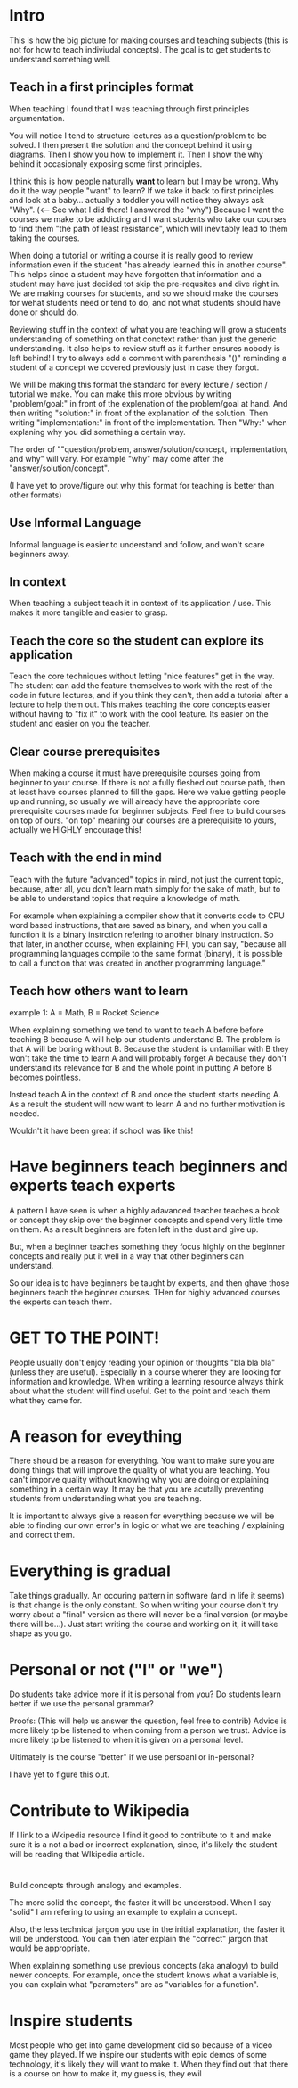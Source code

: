 # Intro
This is how the big picture for making courses and teaching subjects (this is not for how to teach indiviudal concepts). The goal is to get students to understand something well.


## Teach in a first principles format
When teaching I found that I was teaching through first principles argumentation.

You will notice I tend to structure lectures as a question/problem to be solved. I then present the solution and the concept behind it using diagrams. Then I show you how to implement it. Then I show the why behind it occasionaly exposing some first principles.

I think this is how people naturally **want** to learn but I may be wrong. Why do it the way people "want" to learn? If we take it back to first principles and look at a baby... actually a toddler you will notice they always ask "Why". (<-- See what I did there! I answered the "why") Because I want the courses we make to be addicting and I want students who take our courses to find them "the path of least resistance", which will inevitably lead to them taking the courses.

When doing a tutorial or writing a course it is really good to review information even if the student "has already learned this in another course". This helps since a student may have forgotten that information and a student may have just decided tot skip the pre-requsites and dive right in. We are making courses for students, and so we should make the courses for wehat students need or tend to do, and not what students should have done or should do.

Reviewing stuff in the context of what you are teaching will grow a students understanding of something on that conctext rather than just the generic understanding. It also helps to review stuff as it further ensures nobody is left behind! I try to always add a comment with parenthesis "()" reminding a student of a concept we covered previously just in case they forgot.

We will be making this format the standard for every lecture / section / tutorial we make. You can make this more obvious by writing "problem/goal:" in front of the explenation of the problem/goal at hand. And then writing "solution:" in front of the explanation of the solution. Then writing "implementation:" in front of the implementation. Then "Why:" when explaning why you did something a certain way.

The order of ""question/problem, answer/solution/concept, implementation, and why" will vary. For example "why" may come after the "answer/solution/concept".

(I have yet to prove/figure out why this format for teaching is better than other formats)


## Use Informal Language
Informal language is easier to understand and follow, and won't scare beginners away.


## In context
When teaching a subject teach it in context of its application / use. This makes it more tangible and easier to grasp.


## Teach the core so the student can explore its application
Teach the core techniques without letting "nice features" get in the way. The student can add the feature themselves to work with the rest of the code in future lectures, and if you think they can't, then add a tutorial after a lecture to help them out. This makes teaching the core concepts easier without having to "fix it" to work with the cool feature. Its easier on the student and easier on you the teacher.


## Clear course prerequisites
When making a course it must have prerequisite courses going from beginner to your course. If there is not a fully fleshed out course path, then at least have courses planned to fill the gaps. Here we value getting people up and running, so usually we will already have the appropriate core prerequisite courses made for beginner subjects. Feel free to build courses on top of ours. "on top" meaning our courses are a prerequisite to yours, actually we HIGHLY encourage this!


## Teach with the end in mind
Teach with the future "advanced" topics in mind, not just the current topic, because, after all, you don't learn math simply for the sake of math, but to be able to understand topics that require a knowledge of math. 

For example when explaining a compiler show that it converts code to CPU word based instructions, that are saved as binary, and when you call a function it is a binary instrction refering to another binary instruction. So that later, in another course, when explaining FFI, you can say, "because all programming languages compile to the same format (binary), it is possible to call a function that was created in another programming language."


## Teach how others want to learn
example 1: A = Math, B = Rocket Science

When explaining something we tend to want to teach A before before teaching B because A will help our students understand B. The problem is that A will be boring without B. Because the student is unfamiliar with B they won't take the time to learn A and will probably forget A because they don't understand its relevance for B and the whole point in putting A before B becomes pointless.

Instead teach A in the context of B and once the student starts needing A. As a result the student will now want to learn A and no further motivation is needed.

Wouldn't it have been great if school was like this!


# Have beginners teach beginners and experts teach experts
A pattern I have seen is when a highly adavanced teacher teaches a book or concept they skip over the beginner concepts and spend very little time on them. As a result beginners are foten left in the dust and give up.

But, when a beginner teaches something they focus highly on the beginner concepts and really put it well in a way that other beginners can understand.

So our idea is to have beginners be taught by experts, and then ghave those beginners teach the beginner courses. THen for highly advanced courses the experts can teach them.


# GET TO THE POINT!
People usually don't enjoy reading your opinion or thoughts "bla bla bla"(unless they are useful). Especially in a course wherer they are looking for information and knowledge. When writing a learning resource always think about what the student will find useful. Get to the point and teach them what they came for.


# A reason for eveything
There should be a reason for everything. You want to make sure you are doing things that will improve the quality of what you are teaching. You can't imporve quality without knowing why you are doing or explaining something in a certain way. It may be that you are acutally preventing students from understanding what you are teaching.

It is important to always give a reason for everything because we will be able to finding our own error's in logic or what we are teaching / explaining and correct them. 


# Everything is gradual
Take things gradually. An occuring pattern in software (and in life it seems) is that change is the only constant. So when writing your course don't try worry about a "final" version as there will never be a final version (or maybe there will be...). Just start writing the course and working on it, it will take shape as you go. 


# Personal or not ("I" or "we")
Do students take advice more if it is personal from you?
Do students learn better if we use the personal grammar?

Proofs: (This will help us answer the question, feel free to contrib)
Advice is more likely tp be listened to when coming from a person we trust.
Advice is more likely tp be listened to when it is given on a personal level.

Ultimately is the course "better" if we use persoanl or in-personal?

I have yet to figure this out.


# Contribute to Wikipedia
If I link to a Wkipedia resource I find it good to contribute to it and make sure it is a not a bad or incorrect explanation, since, it's likely the student will be reading that WIkipedia article.


# 
Build concepts through analogy and examples. 

The more solid the concept, the faster it will be understood. When I say "solid" I am refering to using an example to explain a concept.

Also, the less technical jargon you use in the initial explanation, the faster it will be understood. You can then later explain the "correct" jargon that would be appropriate.

When explaining something use previous concepts (aka analogy) to build newer concepts. For example, once the student knows what a variable is, you can explain what "parameters" are as "variables for a function".


# Inspire students
Most people who get into game development did so because of a video game they played. If we inspire our students with epic demos of some technology, it's likely they will want to make it. When they find out that there is a course on how to make it, my guess is, they ewil